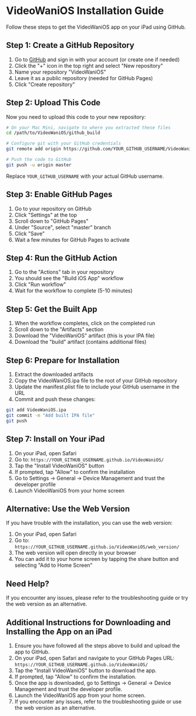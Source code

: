 # VideoWaniOS Installation Guide

Follow these steps to get the VideoWaniOS app on your iPad using GitHub.

## Step 1: Create a GitHub Repository

1. Go to [GitHub](https://github.com/) and sign in with your account (or create one if needed)
2. Click the "+" icon in the top right and select "New repository"
3. Name your repository "VideoWaniOS"
4. Leave it as a public repository (needed for GitHub Pages)
5. Click "Create repository"

## Step 2: Upload This Code

Now you need to upload this code to your new repository:

```bash
# On your Mac Mini, navigate to where you extracted these files
cd /path/to/VideoWaniOS/github_build

# Configure git with your GitHub credentials
git remote add origin https://github.com/YOUR_GITHUB_USERNAME/VideoWaniOS.git

# Push the code to GitHub
git push -u origin master
```

Replace `YOUR_GITHUB_USERNAME` with your actual GitHub username.

## Step 3: Enable GitHub Pages

1. Go to your repository on GitHub
2. Click "Settings" at the top
3. Scroll down to "GitHub Pages"
4. Under "Source", select "master" branch
5. Click "Save"
6. Wait a few minutes for GitHub Pages to activate

## Step 4: Run the GitHub Action

1. Go to the "Actions" tab in your repository
2. You should see the "Build iOS App" workflow
3. Click "Run workflow"
4. Wait for the workflow to complete (5-10 minutes)

## Step 5: Get the Built App

1. When the workflow completes, click on the completed run
2. Scroll down to the "Artifacts" section
3. Download the "VideoWaniOS" artifact (this is your IPA file)
4. Download the "build" artifact (contains additional files)

## Step 6: Prepare for Installation

1. Extract the downloaded artifacts
2. Copy the VideoWaniOS.ipa file to the root of your GitHub repository
3. Update the manifest.plist file to include your GitHub username in the URL
4. Commit and push these changes:

```bash
git add VideoWaniOS.ipa
git commit -m "Add built IPA file"
git push
```

## Step 7: Install on Your iPad

1. On your iPad, open Safari
2. Go to: `https://YOUR_GITHUB_USERNAME.github.io/VideoWaniOS/`
3. Tap the "Install VideoWaniOS" button
4. If prompted, tap "Allow" to confirm the installation
5. Go to Settings → General → Device Management and trust the developer profile
6. Launch VideoWaniOS from your home screen

## Alternative: Use the Web Version

If you have trouble with the installation, you can use the web version:

1. On your iPad, open Safari
2. Go to: `https://YOUR_GITHUB_USERNAME.github.io/VideoWaniOS/web_version/`
3. The web version will open directly in your browser
4. You can add it to your home screen by tapping the share button and selecting "Add to Home Screen"

## Need Help?

If you encounter any issues, please refer to the troubleshooting guide or try the web version as an alternative.

## Additional Instructions for Downloading and Installing the App on an iPad

1. Ensure you have followed all the steps above to build and upload the app to GitHub.
2. On your iPad, open Safari and navigate to your GitHub Pages URL: `https://YOUR_GITHUB_USERNAME.github.io/VideoWaniOS/`
3. Tap the "Install VideoWaniOS" button to download the app.
4. If prompted, tap "Allow" to confirm the installation.
5. Once the app is downloaded, go to Settings → General → Device Management and trust the developer profile.
6. Launch the VideoWaniOS app from your home screen.
7. If you encounter any issues, refer to the troubleshooting guide or use the web version as an alternative.
